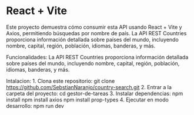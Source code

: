 # React + Vite
Este proyecto demuestra cómo consumir esta API usando React + Vite y Axios, permitiendo búsquedas por nombre de país.
La API REST Countries proporciona información detallada sobre países del mundo, incluyendo nombre, capital, región, población, idiomas, banderas, y más.

Funcionalidades:
La API REST Countries proporciona información detallada sobre países del mundo, incluyendo nombre, capital, región, población, idiomas, banderas, y más.

Intalacion:
1.
Clona este repositorio: git clone https://github.com/SebstianNaranjo/country-search.git
2.
Entrar a la carpeta del proyecto: cd gestor-de-tareas
3.
Instalar dependencias: 
npm install
npm install axios
npm install prop-types
4.
Ejecutar en modo desarrollo: npm run dev